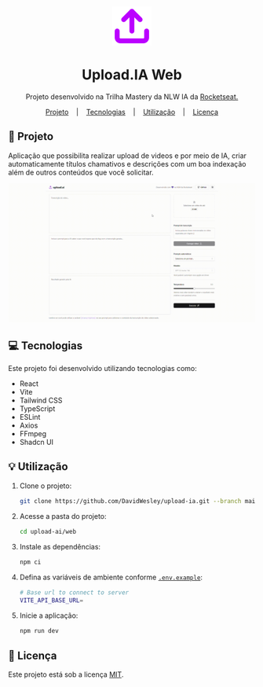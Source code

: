 <div align="center" >
  <img src="../public/assets/upload-ia-logo.svg" />
  <h1 align="center">Upload.IA Web</h1>
</div>

<p align="center">Projeto desenvolvido na Trilha Mastery da NLW IA da <a href="https://www.rocketseat.com.br/">Rocketseat</b>.</p>

<div align="center">
  <a href="#project">Projeto</a>
  &nbsp;&nbsp;&nbsp;|&nbsp;&nbsp;&nbsp;
  <a href="#technologies">Tecnologias</a>
  &nbsp;&nbsp;&nbsp;|&nbsp;&nbsp;&nbsp;
  <a href="#usage">Utilização</a>
  &nbsp;&nbsp;&nbsp;|&nbsp;&nbsp;&nbsp;
  <a href="#license">Licença</a>
</div>

<h2 id="project">📁 Projeto</h2>

Aplicação que possibilita realizar upload de videos e por meio de IA, criar automaticamente títulos chamativos e descrições com um boa indexação além de outros conteúdos que você solicitar.

<div align="center" style="width: 100%;">
	<img src="../public/assets/upload-ia-web-interface-view.gif" width="800px"/>
</div>

<h2 id="technologies">💻 Tecnologias</h2>

Este projeto foi desenvolvido utilizando tecnologias como:

- React
- Vite
- Tailwind CSS
- TypeScript
- ESLint
- Axios
- FFmpeg
- Shadcn UI

<h2 id="usage">💡 Utilização</h2>

1. Clone o projeto:

   ```sh
   git clone https://github.com/DavidWesley/upload-ia.git --branch main --single-branch
   ```

2. Acesse a pasta do projeto:

   ```sh
   cd upload-ai/web
   ```

3. Instale as dependências:

   ```sh
   npm ci
   ```

4. Defina as variáveis de ambiente conforme [`.env.example`](./.env.example):

   ```sh
   # Base url to connect to server
   VITE_API_BASE_URL=
   ```

5. Inicie a aplicação:

   ```sh
   npm run dev
   ```

<h2 id="license">📝 Licença</h2>

Este projeto está sob a licença [MIT](../LICENSE).
